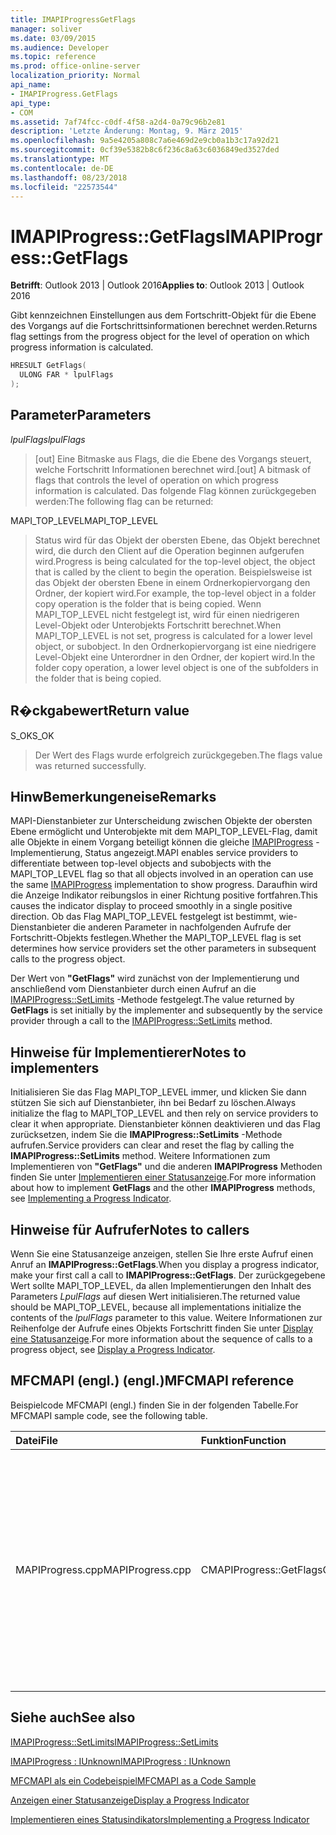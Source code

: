 ```yaml
---
title: IMAPIProgressGetFlags
manager: soliver
ms.date: 03/09/2015
ms.audience: Developer
ms.topic: reference
ms.prod: office-online-server
localization_priority: Normal
api_name:
- IMAPIProgress.GetFlags
api_type:
- COM
ms.assetid: 7af74fcc-c0df-4f58-a2d4-0a79c96b2e81
description: 'Letzte Änderung: Montag, 9. März 2015'
ms.openlocfilehash: 9a5e4205a808c7a6e469d2e9cb0a1b3c17a92d21
ms.sourcegitcommit: 0cf39e5382b8c6f236c8a63c6036849ed3527ded
ms.translationtype: MT
ms.contentlocale: de-DE
ms.lasthandoff: 08/23/2018
ms.locfileid: "22573544"
---
```

# <a name="imapiprogressgetflags"></a><span data-ttu-id="741aa-103">IMAPIProgress::GetFlags</span><span class="sxs-lookup"><span data-stu-id="741aa-103">IMAPIProgress::GetFlags</span></span>

  
  
<span data-ttu-id="741aa-104">**Betrifft**: Outlook 2013 | Outlook 2016</span><span class="sxs-lookup"><span data-stu-id="741aa-104">**Applies to**: Outlook 2013 | Outlook 2016</span></span> 
  
<span data-ttu-id="741aa-105">Gibt kennzeichnen Einstellungen aus dem Fortschritt-Objekt für die Ebene des Vorgangs auf die Fortschrittsinformationen berechnet werden.</span><span class="sxs-lookup"><span data-stu-id="741aa-105">Returns flag settings from the progress object for the level of operation on which progress information is calculated.</span></span>
  
```cpp
HRESULT GetFlags(
  ULONG FAR * lpulFlags
);
```

## <a name="parameters"></a><span data-ttu-id="741aa-106">Parameter</span><span class="sxs-lookup"><span data-stu-id="741aa-106">Parameters</span></span>

 <span data-ttu-id="741aa-107">_lpulFlags_</span><span class="sxs-lookup"><span data-stu-id="741aa-107">_lpulFlags_</span></span>
  
> <span data-ttu-id="741aa-108">[out] Eine Bitmaske aus Flags, die die Ebene des Vorgangs steuert, welche Fortschritt Informationen berechnet wird.</span><span class="sxs-lookup"><span data-stu-id="741aa-108">[out] A bitmask of flags that controls the level of operation on which progress information is calculated.</span></span> <span data-ttu-id="741aa-109">Das folgende Flag können zurückgegeben werden:</span><span class="sxs-lookup"><span data-stu-id="741aa-109">The following flag can be returned:</span></span>
    
<span data-ttu-id="741aa-110">MAPI_TOP_LEVEL</span><span class="sxs-lookup"><span data-stu-id="741aa-110">MAPI_TOP_LEVEL</span></span> 
  
> <span data-ttu-id="741aa-111">Status wird für das Objekt der obersten Ebene, das Objekt berechnet wird, die durch den Client auf die Operation beginnen aufgerufen wird.</span><span class="sxs-lookup"><span data-stu-id="741aa-111">Progress is being calculated for the top-level object, the object that is called by the client to begin the operation.</span></span> <span data-ttu-id="741aa-112">Beispielsweise ist das Objekt der obersten Ebene in einem Ordnerkopiervorgang den Ordner, der kopiert wird.</span><span class="sxs-lookup"><span data-stu-id="741aa-112">For example, the top-level object in a folder copy operation is the folder that is being copied.</span></span> <span data-ttu-id="741aa-113">Wenn MAPI_TOP_LEVEL nicht festgelegt ist, wird für einen niedrigeren Level-Objekt oder Unterobjekts Fortschritt berechnet.</span><span class="sxs-lookup"><span data-stu-id="741aa-113">When MAPI_TOP_LEVEL is not set, progress is calculated for a lower level object, or subobject.</span></span> <span data-ttu-id="741aa-114">In den Ordnerkopiervorgang ist eine niedrigere Level-Objekt eine Unterordner in den Ordner, der kopiert wird.</span><span class="sxs-lookup"><span data-stu-id="741aa-114">In the folder copy operation, a lower level object is one of the subfolders in the folder that is being copied.</span></span>
    
## <a name="return-value"></a><span data-ttu-id="741aa-115">R�ckgabewert</span><span class="sxs-lookup"><span data-stu-id="741aa-115">Return value</span></span>

<span data-ttu-id="741aa-116">S_OK</span><span class="sxs-lookup"><span data-stu-id="741aa-116">S_OK</span></span> 
  
> <span data-ttu-id="741aa-117">Der Wert des Flags wurde erfolgreich zurückgegeben.</span><span class="sxs-lookup"><span data-stu-id="741aa-117">The flags value was returned successfully.</span></span>
    
## <a name="remarks"></a><span data-ttu-id="741aa-118">HinwBemerkungeneise</span><span class="sxs-lookup"><span data-stu-id="741aa-118">Remarks</span></span>

<span data-ttu-id="741aa-119">MAPI-Dienstanbieter zur Unterscheidung zwischen Objekte der obersten Ebene ermöglicht und Unterobjekte mit dem MAPI_TOP_LEVEL-Flag, damit alle Objekte in einem Vorgang beteiligt können die gleiche [IMAPIProgress](imapiprogressiunknown.md) -Implementierung, Status angezeigt.</span><span class="sxs-lookup"><span data-stu-id="741aa-119">MAPI enables service providers to differentiate between top-level objects and subobjects with the MAPI_TOP_LEVEL flag so that all objects involved in an operation can use the same [IMAPIProgress](imapiprogressiunknown.md) implementation to show progress.</span></span> <span data-ttu-id="741aa-120">Daraufhin wird die Anzeige Indikator reibungslos in einer Richtung positive fortfahren.</span><span class="sxs-lookup"><span data-stu-id="741aa-120">This causes the indicator display to proceed smoothly in a single positive direction.</span></span> <span data-ttu-id="741aa-121">Ob das Flag MAPI_TOP_LEVEL festgelegt ist bestimmt, wie-Dienstanbieter die anderen Parameter in nachfolgenden Aufrufe der Fortschritt-Objekts festlegen.</span><span class="sxs-lookup"><span data-stu-id="741aa-121">Whether the MAPI_TOP_LEVEL flag is set determines how service providers set the other parameters in subsequent calls to the progress object.</span></span> 
  
<span data-ttu-id="741aa-122">Der Wert von **"GetFlags"** wird zunächst von der Implementierung und anschließend vom Dienstanbieter durch einen Aufruf an die [IMAPIProgress::SetLimits](imapiprogress-setlimits.md) -Methode festgelegt.</span><span class="sxs-lookup"><span data-stu-id="741aa-122">The value returned by **GetFlags** is set initially by the implementer and subsequently by the service provider through a call to the [IMAPIProgress::SetLimits](imapiprogress-setlimits.md) method.</span></span> 
  
## <a name="notes-to-implementers"></a><span data-ttu-id="741aa-123">Hinweise für Implementierer</span><span class="sxs-lookup"><span data-stu-id="741aa-123">Notes to implementers</span></span>

<span data-ttu-id="741aa-124">Initialisieren Sie das Flag MAPI_TOP_LEVEL immer, und klicken Sie dann stützen Sie sich auf Dienstanbieter, ihn bei Bedarf zu löschen.</span><span class="sxs-lookup"><span data-stu-id="741aa-124">Always initialize the flag to MAPI_TOP_LEVEL and then rely on service providers to clear it when appropriate.</span></span> <span data-ttu-id="741aa-125">Dienstanbieter können deaktivieren und das Flag zurücksetzen, indem Sie die **IMAPIProgress::SetLimits** -Methode aufrufen.</span><span class="sxs-lookup"><span data-stu-id="741aa-125">Service providers can clear and reset the flag by calling the **IMAPIProgress::SetLimits** method.</span></span> <span data-ttu-id="741aa-126">Weitere Informationen zum Implementieren von **"GetFlags"** und die anderen **IMAPIProgress** Methoden finden Sie unter [Implementieren einer Statusanzeige](implementing-a-progress-indicator.md).</span><span class="sxs-lookup"><span data-stu-id="741aa-126">For more information about how to implement **GetFlags** and the other **IMAPIProgress** methods, see [Implementing a Progress Indicator](implementing-a-progress-indicator.md).</span></span>
  
## <a name="notes-to-callers"></a><span data-ttu-id="741aa-127">Hinweise für Aufrufer</span><span class="sxs-lookup"><span data-stu-id="741aa-127">Notes to callers</span></span>

<span data-ttu-id="741aa-128">Wenn Sie eine Statusanzeige anzeigen, stellen Sie Ihre erste Aufruf einen Anruf an **IMAPIProgress::GetFlags**.</span><span class="sxs-lookup"><span data-stu-id="741aa-128">When you display a progress indicator, make your first call a call to **IMAPIProgress::GetFlags**.</span></span> <span data-ttu-id="741aa-129">Der zurückgegebene Wert sollte MAPI_TOP_LEVEL, da allen Implementierungen den Inhalt des Parameters _LpulFlags_ auf diesen Wert initialisieren.</span><span class="sxs-lookup"><span data-stu-id="741aa-129">The returned value should be MAPI_TOP_LEVEL, because all implementations initialize the contents of the  _lpulFlags_ parameter to this value.</span></span> <span data-ttu-id="741aa-130">Weitere Informationen zur Reihenfolge der Aufrufe eines Objekts Fortschritt finden Sie unter [Display eine Statusanzeige](how-to-display-a-progress-indicator.md).</span><span class="sxs-lookup"><span data-stu-id="741aa-130">For more information about the sequence of calls to a progress object, see [Display a Progress Indicator](how-to-display-a-progress-indicator.md).</span></span>
  
## <a name="mfcmapi-reference"></a><span data-ttu-id="741aa-131">MFCMAPI (engl.) (engl.)</span><span class="sxs-lookup"><span data-stu-id="741aa-131">MFCMAPI reference</span></span>

<span data-ttu-id="741aa-132">Beispielcode MFCMAPI (engl.) finden Sie in der folgenden Tabelle.</span><span class="sxs-lookup"><span data-stu-id="741aa-132">For MFCMAPI sample code, see the following table.</span></span>
  
|<span data-ttu-id="741aa-133">**Datei**</span><span class="sxs-lookup"><span data-stu-id="741aa-133">**File**</span></span>|<span data-ttu-id="741aa-134">**Funktion**</span><span class="sxs-lookup"><span data-stu-id="741aa-134">**Function**</span></span>|<span data-ttu-id="741aa-135">**Comment**</span><span class="sxs-lookup"><span data-stu-id="741aa-135">**Comment**</span></span>|
|:-----|:-----|:-----|
|<span data-ttu-id="741aa-136">MAPIProgress.cpp</span><span class="sxs-lookup"><span data-stu-id="741aa-136">MAPIProgress.cpp</span></span>  <br/> |<span data-ttu-id="741aa-137">CMAPIProgress::GetFlags</span><span class="sxs-lookup"><span data-stu-id="741aa-137">CMAPIProgress::GetFlags</span></span>  <br/> |<span data-ttu-id="741aa-138">MFCMAPI (engl.) wird die **IMAPIProgress::GetFlags** -Methode verwendet, um zu bestimmen, welche Attribute festgelegt sind.</span><span class="sxs-lookup"><span data-stu-id="741aa-138">MFCMAPI uses the **IMAPIProgress::GetFlags** method to determine which flags are set.</span></span> <span data-ttu-id="741aa-139">Gibt MAPI_TOP_LEVEL zurück, es sei denn, Flags mit der **IMAPIProgress::SetLimits** -Methode festgelegt wurden.</span><span class="sxs-lookup"><span data-stu-id="741aa-139">Returns MAPI_TOP_LEVEL unless flags have been set by using the **IMAPIProgress::SetLimits** method.</span></span>  <br/> |
   
## <a name="see-also"></a><span data-ttu-id="741aa-140">Siehe auch</span><span class="sxs-lookup"><span data-stu-id="741aa-140">See also</span></span>



[<span data-ttu-id="741aa-141">IMAPIProgress::SetLimits</span><span class="sxs-lookup"><span data-stu-id="741aa-141">IMAPIProgress::SetLimits</span></span>](imapiprogress-setlimits.md)
  
[<span data-ttu-id="741aa-142">IMAPIProgress : IUnknown</span><span class="sxs-lookup"><span data-stu-id="741aa-142">IMAPIProgress : IUnknown</span></span>](imapiprogressiunknown.md)


[<span data-ttu-id="741aa-143">MFCMAPI als ein Codebeispiel</span><span class="sxs-lookup"><span data-stu-id="741aa-143">MFCMAPI as a Code Sample</span></span>](mfcmapi-as-a-code-sample.md)
  
[<span data-ttu-id="741aa-144">Anzeigen einer Statusanzeige</span><span class="sxs-lookup"><span data-stu-id="741aa-144">Display a Progress Indicator</span></span>](how-to-display-a-progress-indicator.md)
  
[<span data-ttu-id="741aa-145">Implementieren eines Statusindikators</span><span class="sxs-lookup"><span data-stu-id="741aa-145">Implementing a Progress Indicator</span></span>](implementing-a-progress-indicator.md)

